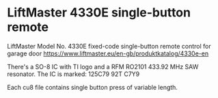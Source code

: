 # LiftMaster 4330E single-button remote

LiftMaster Model No. 4330E fixed-code single-button remote control for garage door
https://www.liftmaster.eu/en-gb/produktkatalog/4330e-en

There's a SO-8 IC with TI logo and a RFM RO2101 433.92 MHz SAW resonator.
The IC is marked:
125C79
92T
C7Y9


Each cu8 file contains single button press of variable length.
